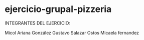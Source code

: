 # ejercicio-grupal-pizzeria

INTEGRANTES DEL EJERCICIO:

Micol Ariana González
Gustavo Salazar Ostos
Micaela fernandez
